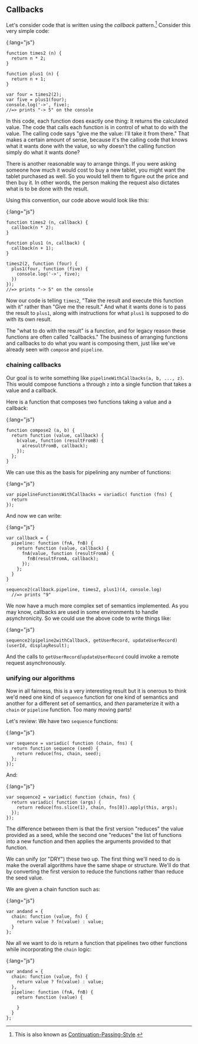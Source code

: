 ## Callbacks

Let's consider code that is written using the *callback* pattern.[^CPS] Consider this very simple code:

[^CPS]: This is also known as [Continuation-Passing-Style](https://en.wikipedia.org/wiki/Continuation-passing_style).

{:lang="js"}
~~~~~~~~
function times2 (n) {
  return n * 2;
}

function plus1 (n) {
  return n + 1;
}

var four = times2(2);
var five = plus1(four);
console.log('->', five);
//=> prints "-> 5" on the console
~~~~~~~~

In this code, each function does exactly one thing: It returns the calculated value. The code that calls each function is in control of what to do with the value. The calling code says "give me the value: I'll take it from there." That makes a certain amount of sense, because it's the calling code that knows what it wants done with the value, so why doesn't the calling function simply do what it wants done?

There is another reasonable way to arrange things. If you were asking someone how much it would cost to buy a new tablet, you might want the tablet purchased as well. So you would tell them to figure out the price and then buy it. In other words, the person making the request also dictates what is to be done with the result.

Using this convention, our code above would look like this:

{:lang="js"}
~~~~~~~~
function times2 (n, callback) {
  callback(n * 2);
}

function plus1 (n, callback) {
  callback(n + 1);
}

times2(2, function (four) {
  plus1(four, function (five) {
    console.log('->', five);
  })
});
//=> prints "-> 5" on the console
~~~~~~~~

Now our code is telling `times2`, "Take the result and execute this function with it" rather than "Give me the result." And what it wants done is to pass the result to `plus1`, along with instructions for what `plus1` is supposed to do with its own result.

The "what to do with the result" is a function, and for legacy reason these functions are often called "callbacks." The business of arranging functions and callbacks to do what you want is composing them, just like we've already seen with `compose` and `pipeline`.

### chaining callbacks

Our goal is to write something like `pipelineWithCallbacks(a, b, ..., z)`. This would compose functions `a` through `z` into a single function that takes a value and a callback.

Here is a function that composes two functions taking a value and a callback:

{:lang="js"}
~~~~~~~~
function compose2 (a, b) {
  return function (value, callback) {
    b(value, function (resultFromB) {
      a(resultFromB, callback);
    });
  };
}
~~~~~~~~

We can use this as the basis for pipelining any number of functions:

{:lang="js"}
~~~~~~~~
var pipelineFunctionsWithCallbacks = variadic( function (fns) {
  return
});
~~~~~~~~

And now we can write:

{:lang="js"}
~~~~~~~~
var callback = {
  pipeline: function (fnA, fnB) {
    return function (value, callback) {
      fnA(value, function (resultFromA) {
        fnB(resultFromA, callback);
      });
    };
  }
}

sequence2(callback.pipeline, times2, plus1)(4, console.log)
  //=> prints "9"
~~~~~~~~

We now have a much more complex set of semantics implemented. As you may know, callbacks are used in some environments to handle asynchronicity. So we could use the above code to write things like:

{:lang="js"}
~~~~~~~~
sequence2(pipeline2withCallback, getUserRecord, updateUserRecord)(userId, displayResult);
~~~~~~~~

And the calls to `getUserRecord`/`updateUserRecord` could invoke a remote request asynchronously.

### unifying our algorithms

Now in all fairness, this is a very interesting result but it is onerous to think we'd need one kind of `sequence` function for one kind of semantics and another for a different set of semantics, and *then* parameterize it with a `chain` or `pipeline` function. Too many moving parts!

Let's review: We have two `sequence` functions:

{:lang="js"}
~~~~~~~~
var sequence = variadic( function (chain, fns) {
  return function sequence (seed) {
    return reduce(fns, chain, seed);
  };
});
~~~~~~~~

And:

{:lang="js"}
~~~~~~~~
var sequence2 = variadic( function (chain, fns) {
  return variadic( function (args) {
    return reduce(fns.slice(1), chain, fns[0]).apply(this, args);
  });
});
~~~~~~~~

The difference between them is that the first version "reduces" the value provided as a seed, while the second one "reduces" the list of functions into a new function and then applies the arguments provided to that function.

We can unify (or "DRY") these two up. The first thing we'll need to do is make the overall algorithms have the same shape or structure. We'll do that by converting the first version to reduce the functions rather than reduce the seed value.

We are given a chain function such as:

{:lang="js"}
~~~~~~~~
var andand = {
  chain: function (value, fn) {
    return value ? fn(value) : value;
  }
};
~~~~~~~~

Nw all we want to do is return a function that pipelines two other functions while incorporating the `chain` logic:

{:lang="js"}
~~~~~~~~
var andand = {
  chain: function (value, fn) {
    return value ? fn(value) : value;
  },
  pipeline: function (fnA, fnB) {
    return function (value) {

    }
  }
};
~~~~~~~~
